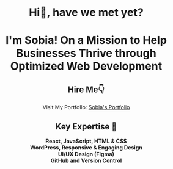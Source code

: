<div align="center">

# Hi👋, have we met yet?

<h1> I'm Sobia! On a Mission to Help Businesses Thrive through Optimized Web Development</h1>



## Hire Me👇
Visit My Portfolio: [Sobia's Portfolio](https://sobia-portfolio.netlify.app)



## Key Expertise 🌟
<p align="center">
  <strong>React, JavaScript, HTML & CSS</strong><br>
  <strong>WordPress, Responsive & Engaging Design</strong><br>
  <strong>UI/UX Design (Figma)</strong><br>
  <strong>GitHub and Version Control</strong>
</p>


</div>




